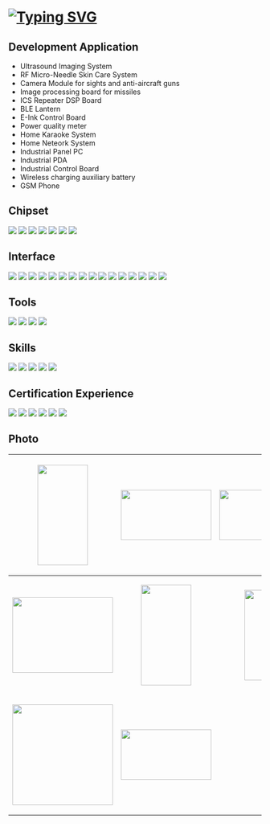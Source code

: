 <!-- # Hi there I'm Hyunsub 👋 -->
# [![Typing SVG](https://readme-typing-svg.demolab.com?font=Roboto&size=30&pause=1000&color=02080B&width=435&lines=+Hi+there+I'm+Hyunsub+👋👋👋)](https://git.io/typing-svg)


## Development Application
- Ultrasound Imaging System
- RF Micro-Needle Skin Care System
- Camera Module for sights and anti-aircraft guns
- Image processing board for missiles
- ICS Repeater DSP Board
- BLE Lantern
- E-Ink Control Board
- Power quality meter
- Home Karaoke System
- Home Neteork System
- Industrial Panel PC
- Industrial PDA
- Industrial Control Board
- Wireless charging auxiliary battery 
- GSM Phone
## Chipset
<img src="https://img.shields.io/badge/MCU-green.svg?style=for-the-badge&logo=MCU&logoColor=61DAFB" /> <img src="https://img.shields.io/badge/SoC-green.svg?style=for-the-badge&logo=Soc&logoColor=61DAFB" />
<img src="https://img.shields.io/badge/FPGA-green.svg?style=for-the-badge&logo=FPGA&logoColor=61DAFB" /> <img src="https://img.shields.io/badge/MPSoC-green.svg?style=for-the-badge&logo=MPSoc&logoColor=61DAFB" />
<img src="https://img.shields.io/badge/Intel x86-green.svg?style=for-the-badge&logo=Intel x86&logoColor=61DAFB" /> <img src="https://img.shields.io/badge/ARM-green.svg?style=for-the-badge&logo=ARM&logoColor=black" />
<img src="https://img.shields.io/badge/Cortex-green.svg?style=for-the-badge&logo=Cortex&logoColor=61DAFB" />
## Interface
<img src="https://img.shields.io/badge/UART-20232a.svg?style=for-the-badge&logo=UART&logoColor=61DAFB" /> <img src="https://img.shields.io/badge/I2C-20232a.svg?style=for-the-badge&logo=I2C&logoColor=61DAFB" />
<img src="https://img.shields.io/badge/SPI-20232a.svg?style=for-the-badge&logo=SPI&logoColor=61DAFB" /> <img src="https://img.shields.io/badge/RS485-20232a.svg?style=for-the-badge&logo=RS485&logoColor=61DAFB" />
<img src="https://img.shields.io/badge/LVDS-20232a.svg?style=for-the-badge&logo=LVDS&logoColor=61DAFB" /> <img src="https://img.shields.io/badge/HDMI-20232a.svg?style=for-the-badge&logo=HDMI&logoColor=61DAFB" />
<img src="https://img.shields.io/badge/MIPI-20232a.svg?style=for-the-badge&logo=MIPI&logoColor=61DAFB" /> <img src="https://img.shields.io/badge/Ethernet-20232a.svg?style=for-the-badge&logo=Ethernet&logoColor=61DAFB" />
<img src="https://img.shields.io/badge/PCIe-20232a.svg?style=for-the-badge&logo=PCIe&logoColor=61DAFB" /> <img src="https://img.shields.io/badge/USB-20232a.svg?style=for-the-badge&logo=USB&logoColor=61DAFB" />
<img src="https://img.shields.io/badge/DDR-20232a.svg?style=for-the-badge&logo=DDR&logoColor=61DAFB" /> <img src="https://img.shields.io/badge/Serdes-20232a.svg?style=for-the-badge&logo=Serdes&logoColor=61DAFB" />
<img src="https://img.shields.io/badge/WiFi-20232a.svg?style=for-the-badge&logo=Wifi&logoColor=61DAFB" /> <img src="https://img.shields.io/badge/Bluetooth-20232a.svg?style=for-the-badge&logo=Bluetooth&logoColor=61DAFB" />
<img src="https://img.shields.io/badge/PSI5-20232a.svg?style=for-the-badge&logo=PSI5&logoColor=61DAFB" /> <img src="https://img.shields.io/badge/PSTN-20232a.svg?style=for-the-badge&logo=PSTN&logoColor=61DAFB" />
## Tools
<img src="https://img.shields.io/badge/OrCAD-green.svg?style=for-the-badge&logo=OrCAD&logoColor=61DAFB" /> <img src="https://img.shields.io/badge/Pads-green.svg?style=for-the-badge&logo=Pads&logoColor=61DAFB" /> 
<img src="https://img.shields.io/badge/CAM350-green.svg?style=for-the-badge&logo=CAM350&logoColor=61DAFB" /> <img src="https://img.shields.io/badge/VScode-green.svg?style=for-the-badge&logo=visual-studio-code&logoColor=61DAFB" /> 
## Skills
<img src="https://img.shields.io/badge/schematic-20232a.svg?style=for-the-badge&logo=schematic&logoColor=61DAFB" /> <img src="https://img.shields.io/badge/Artwork-20232a.svg?style=for-the-badge&logo=Artwork&logoColor=61DAFB" />
<img src="https://img.shields.io/badge/circuit Design-20232a.svg?style=for-the-badge&logo=circuit Design&logoColor=61DAFB" />
<img src="https://img.shields.io/badge/python-20232a.svg?style=for-the-badge&logo=python&logoColor=61DAFB" /> <img src="https://img.shields.io/badge/C-20232a.svg?style=for-the-badge&logo=C&logoColor=61DAFB" />
## Certification Experience
<img src="https://img.shields.io/badge/KC-green.svg?style=for-the-badge&logo=KC&logoColor=61DAFB" /> <img src="https://img.shields.io/badge/CE-green.svg?style=for-the-badge&logo=CE&logoColor=black" />
<img src="https://img.shields.io/badge/FCC-green.svg?style=for-the-badge&logo=FCC&logoColor=black" /> <img src="https://img.shields.io/badge/IEC 60601-green.svg?style=for-the-badge&logo=IEC 60601&logoColor=61DAFB" />
<img src="https://img.shields.io/badge/KGMP-green.svg?style=for-the-badge&logo=KGMP&logoColor=61DAFB" /> <img src="https://img.shields.io/badge/ISO 13485-green.svg?style=for-the-badge&logo=ISO 13485&logoColor=61DAFB" />
## Photo
|<p align="center"><img src="https://github.com/user-attachments/assets/864b6628-7e22-4f6a-8d43-088a9ccdc262" width="100" height="200" /></p>|<p align="center"><img src="https://github.com/user-attachments/assets/6dfb8573-72ea-46aa-9b4e-56ecb33bde7d" width="180" height="100" /></p>|<p align="center"><img src="https://github.com/user-attachments/assets/d6157a75-ba1f-4a2e-96c1-98c75da7ee46" width="200" height="100" /></p>|<p align="center"><img src="https://github.com/user-attachments/assets/711d4bf1-08dd-4fe9-81d5-21bf8925f0cb" width="180" height="100" /></p>|
|---|---|---|---|
|<p align="center"><img src="https://github.com/user-attachments/assets/337bef1e-0c79-4706-be63-b0d924c4e802" width="200" height="150" /></p>|<p align="center"><img src="https://github.com/user-attachments/assets/e257a4dd-ddd1-4742-b3ae-5818edbb33cd" width="100" height="200" /></p>|<p align="center"><img src="https://github.com/user-attachments/assets/d430c32f-dac4-442d-839b-0dfb6b408d3c" width="100" height="180" /></p>|<p align="center"><img src="https://github.com/user-attachments/assets/cbc51ada-0be6-475b-aefc-117752a52ce9" width="150" height="200" /></p>|
|<p align="center"><img src="https://github.com/user-attachments/assets/2e34d207-6e8c-4384-954b-a3e59535c789" width="200" height="200" /></p>|<p align="center"><img src="https://github.com/user-attachments/assets/cee62536-f676-4e05-a440-76c7e0fd73bb" width="180" height="100" /></p>| | |

<!--
https://readme-typing-svg.demolab.com/demo/?color=02080B&lines=The+five+boxing+wizards+jump+quHi+there+I%27m+Hyunsubickly

**hyunsub-shin/hyunsub-shin** is a ✨ _special_ ✨ repository because its `README.md` (this file) appears on your GitHub profile.

Here are some ideas to get you started:

- 🔭 I’m currently working on ...
- 🌱 I’m currently learning ...
- 👯 I’m looking to collaborate on ...
- 🤔 I’m looking for help with ...
- 💬 Ask me about ...
- 📫 How to reach me: ...
- 😄 Pronouns: ...
- ⚡ Fun fact: ...
-->
